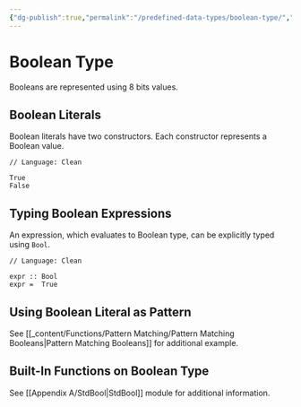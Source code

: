 ```yaml
---
{"dg-publish":true,"permalink":"/predefined-data-types/boolean-type/","created":"2023-07-03T09:26:49.263+02:00","updated":"2023-07-09T10:37:04.591+02:00"}
---
```



# Boolean Type

Booleans are represented using 8 bits values.

## Boolean Literals

Boolean literals have two constructors.
Each constructor represents a Boolean value.

```Clean
// Language: Clean

True
False
```

## Typing Boolean Expressions

An expression, which evaluates to Boolean type, can be explicitly typed using `Bool`.

```Clean
// Language: Clean

expr :: Bool
expr =  True
```

## Using Boolean Literal as Pattern

See [[_content/Functions/Pattern Matching/Pattern Matching Booleans\|Pattern Matching Booleans]] for additional example.

## Built-In Functions on Boolean Type

See [[Appendix A/StdBool\|StdBool]] module for additional information.